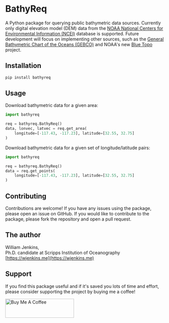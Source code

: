 # BathyReq
A Python package for querying public bathymetric data sources.
Currently only digital elevation model (DEM) data from the [NOAA National Centers for Environmental Information (NCEI)](https://www.ncei.noaa.gov/) database is supported.
Future development will focus on implementing other sources, such as the [General Bathymetric Chart of the Oceans (GEBCO)](https://www.gebco.net) and NOAA's new [Blue Topo](https://nauticalcharts.noaa.gov/data/bluetopo.html) project.

## Installation
```bash
pip install bathyreq
```

## Usage

Download bathymetric data for a given area:
```python
import bathyreq

req = bathyreq.BathyReq()
data, lonvec, latvec = req.get_area(
    longitude=[-117.43, -117.23], latitude=[32.55, 32.75]
)
```

Download bathymetric data for a given set of longitude/latitude pairs:
```python
import bathyreq

req = bathyreq.BathyReq()
data = req.get_points(
    longitude=[-117.43, -117.23], latitude=[32.55, 32.75]
)
```

## Contributing

Contributions are welcome! If you have any issues using the package, please open an issue on GitHub. If you would like to contribute to the package, please fork the repository and open a pull request.

## The author

William Jenkins,  
Ph.D. candidate at Scripps Institution of Oceanography
[https://wjenkins.me](https://wjenkins.me)

## Support

If you find this package useful and if it's saved you lots of time and effort, please consider supporting the project by buying me a coffee!

<a href="https://www.buymeacoffee.com/wjenkins" target="_blank"><img src="https://cdn.buymeacoffee.com/buttons/v2/default-yellow.png" alt="Buy Me A Coffee" style="height: 60px !important;width: 217px !important;" ></a>

